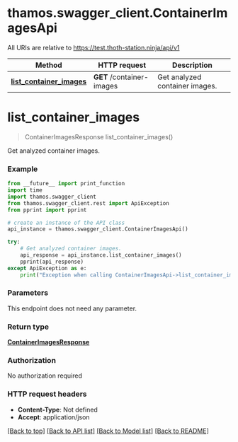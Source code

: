 # thamos.swagger_client.ContainerImagesApi

All URIs are relative to https://test.thoth-station.ninja/api/v1

Method | HTTP request | Description
------------- | ------------- | -------------
[**list_container_images**](ContainerImagesApi.md#list_container_images) | **GET** /container-images | Get analyzed container images.

# **list_container_images**
> ContainerImagesResponse list_container_images()

Get analyzed container images.

### Example
```python
from __future__ import print_function
import time
import thamos.swagger_client
from thamos.swagger_client.rest import ApiException
from pprint import pprint

# create an instance of the API class
api_instance = thamos.swagger_client.ContainerImagesApi()

try:
    # Get analyzed container images.
    api_response = api_instance.list_container_images()
    pprint(api_response)
except ApiException as e:
    print("Exception when calling ContainerImagesApi->list_container_images: %s\n" % e)
```

### Parameters
This endpoint does not need any parameter.

### Return type

[**ContainerImagesResponse**](ContainerImagesResponse.md)

### Authorization

No authorization required

### HTTP request headers

 - **Content-Type**: Not defined
 - **Accept**: application/json

[[Back to top]](#) [[Back to API list]](../README.md#documentation-for-api-endpoints) [[Back to Model list]](../README.md#documentation-for-models) [[Back to README]](../README.md)

